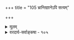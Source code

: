 +++
title = "105 भ्रान्तिज्ञानेऽपि सत्यम्"

+++
<details><summary>मूलम्</summary>

भ्रान्तिज्ञानेऽपि सत्यं किमपि तव मतेऽप्यस्त्यधिष्ठानपूर्वं सत्यैकालम्बि चैकं समयिभिरखिलैर्दुस्त्यजं स्वार्थसिद्ध्यै ।  
बुद्धेस्तत्पक्षपातः स्वयमपि कथितस्सौगतैरेव कैश्चित् स्वात्मांशे सत्यता च स्वत इति तदसौ वैदिकोक्ते वृथेर्ष्या ॥ १०५ ॥
</details>

<details><summary>वरदार्य-सर्वाङ्कषा - १०५</summary>

बौद्धोक्तम् अप्रामाण्यस्वतस्त्वं निराकरोति-भ्रान्तीत्यादि । **तव** = बौद्धस्य मतेऽपि भ्रान्ति- **ज्ञानेऽपि** = भ्रमात्मकज्ञानेऽपि **अधिष्ठानपूर्वम्** =अधिष्ठानादिरूपम् किमपि **सत्यम्** = सत्यभूतम् **अस्ति** = अस्त्येव । बौद्धेषु माध्यमिक एक एव निरधिष्ठानभ्रमवादी । विज्ञानवादी स्वलक्षणज्ञानं प्रमाणरूपम्, 



329. 

660 

बुद्धेस्तत्पक्षपातः स्वयमपि कथितः सौगतैरेव कैश्चित् 

स्वात्मांशे सत्यता च स्वत इति तदसौ वैदिकोक्ते वृथेर्ष्या ॥105॥ 

[अप्रामाण्यस्वतस्त्वासम्भवः ] 

अप्रामाण्यं स्वभावो गुणत इतरदित्यत्र न ह्यस्ति हेतुः टमाट नाभावो हेत्वपेक्षस्त्विति च न, नियमात्; अन्यथाऽतिप्रसङ्गात् । 



विकल्पस्त्वप्रमाणमित्यङ्गीकरोति । अखिलैः समयिभिः सर्वैरपि सैद्धान्तिकैः **स्वार्थसिद्ध्यै** = स्वपक्षस्थापनाय **सत्यैकावलम्बि** = सत्यमात्रविषयकम् एकम् ज्ञानम् दुस्त्यजम् । स्वमतपरमतविभागज्ञानवता 'मम मतमेव प्रामाणिकम्' इति वक्तव्यं चेत्, एतद्वाक्यजन्यं ज्ञानं सर्वांशेऽपि प्रमाणमित्यङ्गीकार्यमेव, अन्यथा स्वमतस्थापनस्यैवासिद्धिप्रसङ्गात् । अयमंशः पूर्वमेव ( श्लो. 9) प्रदर्शितः । सौगतैरेव **कैश्चित्** = बौद्धैरेव विज्ञानवादिभिः **स्वयमपि** = स्वयं कण्ठत एव **बुद्धेः** = ज्ञानस्य तत्पक्षपातः प्रामाण्यापरित्यागः कथितः । अन्ततः भ्रमात्मकज्ञाने विषयांशस्य मिथ्यात्वेऽपि स्वात्मांशे **च** = विषयिरूपज्ञानस्वरूपे च **सत्यता** = सत्यरूपता स्वत एव इति अवश्यमङ्गीकार्यमेव । अत एव किल स्वलक्षणज्ञानमेकमेव सत्यमित्यङ्गीकृतम्। **तत्** = तस्मात् **असौ** =अप्रामाण्यमेव स्वत इति वार्ता **वैदिकोक्ते** = वैदिकैरस्माभिरुक्ते 'सर्वं ज्ञानं स्वतो यथार्थम्' इति वादे **ईर्ष्या** =असहना **वृथा** = व्यर्था । 'सुभगाभिक्षुकन्यायानुसारात्' इति नर्मोक्तिः ॥ 

इदमत्र सारभूतम् - विज्ञानवादिनो बौद्धा बाह्यार्थमपलिलपयिषवः प्राथमिकं वस्तुस्वरूपमात्रविषयकं स्वलक्षणज्ञानमेव प्रमा । परन्तु तत् क्षणिकम् । तद्बलेन द्वितीयक्षणे जायमानं विकल्पपदवाच्यं त्वप्रमा, कल्पिताकारविषयत्वात् । प्राथमिकं स्वलक्षणज्ञानं तु निर्विकल्परूपम्, अत एव प्रमारूपम् । 

तु परन्त्विदं न लोकव्यवहारारूढम्, क्षणिकत्वात् । यत्तु लोकव्यवहारारूढं तत्तु अप्रमेति ज्ञानव्यतिरिक्तविषयनिराकरणेच्छया वदन्ति । विकल्पे विषयविषयिभावस्य कल्पितत्वेऽपि निर्विषयत्वं तस्य नास्ति, विज्ञानातिरिक्तत्वं विषयस्य नास्तीत्येव तैरुच्यते । 'अविभागोऽपि बुद्ध्यात्मा विपर्यासितदर्शनैः । ग्राह्यग्राहकसंवित्तिभेदवानिव लक्ष्यते ।' इति विज्ञानमेकमेव त्रिपुट्यात्मना भासत इत्येवोच्यते तैः । कुत एवं त्रिपुट्यङ्गीक्रियत इति चेत्, ज्ञानस्य सविषयकत्वं स्वभाव इत्युच्यते – 'अनुपप्लवभूतार्थस्वभावस्य विपर्ययैः । न बाधो यत्नवत्त्वेऽपि बुद्धेस्तत्पक्षपाततः ॥' इति । **विपर्ययैः** =अप्रमारूपैः विकल्पैः वस्तुस्वभावस्य बाधितुमशक्यत्वात्, स्वलक्षणज्ञानस्य बाधो यत्नकरणेऽपि न कर्तुं शक्यः । बुद्धेः **तत्पक्षपाततः** = स्वस्वरूपांशे प्रामाण्यनिराकरणासंभवादित्यर्थः । एवञ्च बुद्धेः सविषयकत्वस्य दुस्त्यजत्वात् ज्ञानमेव विषयरूपतां भजते इति वदता, ज्ञानस्य सत्यत्वात् सत्यविषयकत्वमागतमिति कथं स्वतोऽप्रमात्वम्? ननु यद्यपि ज्ञानं सत्यम्, अथापि विषयात्मता न सत्येति चेत्, तर्हि विषय्यात्मना सत्या, स्वप्रकाशा चेति सत्यांशाङ्गीकारात् सर्वांशेऽप्रमात्वं न भवत्येव । एवञ्च भ्रमात्मकेऽपि विकल्पे विषय्यंशे सत्यत्वं सिद्धमेव ॥ १०५ ॥
</details>
